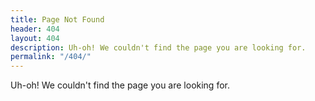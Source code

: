 ```yaml
---
title: Page Not Found
header: 404
layout: 404
description: Uh-oh! We couldn't find the page you are looking for.
permalink: "/404/"
---
```


Uh-oh! We couldn't find the page you are looking for.